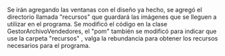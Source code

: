 Se irán agregando las ventanas con el diseño ya hecho, se agregó el directorio llamada "recursos" que guardará las imágenes que se lleguen a 
utilizar en el programa. Se modificó el código en la clase GestorArchivoVendedores, el "pom" también se modificó para indicar que use la carpeta 
"recursos" , valga la rebundancia para obtener los recursos necesarios para el programa.

